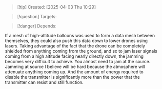 
>[!tip] Created: [2025-04-03 Thu 10:29]

>[!question] Targets: 

>[!danger] Depends: 

If a mesh of high-altitude balloons was used to form a data mesh between themselves, they could also push this data down to lower drones using lasers. Taking advantage of the fact that the drone can be completely shielded from anything coming from the ground, and so to jam laser signals coming from a high altitude facing nearly directly down, the jamming becomes very difficult to achieve. You almost need to jam at the source. Jamming at source I believe will be hard because the atmosphere will attenuate anything coming up. And the amount of energy required to disable the transmitter is significantly more than the power that the transmitter can resist and still function. 